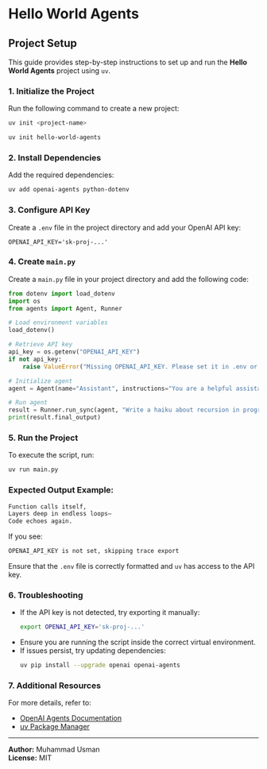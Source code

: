 # Hello World Agents

## Project Setup

This guide provides step-by-step instructions to set up and run the **Hello World Agents** project using `uv`.

### **1. Initialize the Project**
Run the following command to create a new project:
```bash
uv init <project-name>
```
```bash
uv init hello-world-agents
```

### **2. Install Dependencies**
Add the required dependencies:
```bash
uv add openai-agents python-dotenv
```

### **3. Configure API Key**
Create a `.env` file in the project directory and add your OpenAI API key:
```env
OPENAI_API_KEY='sk-proj-...'
```

### **4. Create `main.py`**
Create a `main.py` file in your project directory and add the following code:
```python
from dotenv import load_dotenv
import os
from agents import Agent, Runner

# Load environment variables
load_dotenv()

# Retrieve API key
api_key = os.getenv("OPENAI_API_KEY")
if not api_key:
    raise ValueError("Missing OPENAI_API_KEY. Please set it in .env or export it.")

# Initialize agent
agent = Agent(name="Assistant", instructions="You are a helpful assistant")

# Run agent
result = Runner.run_sync(agent, "Write a haiku about recursion in programming.")
print(result.final_output)
```

### **5. Run the Project**
To execute the script, run:
```bash
uv run main.py
```

### **Expected Output Example:**
```bash
Function calls itself,  
Layers deep in endless loops—  
Code echoes again.
```

If you see:
```bash
OPENAI_API_KEY is not set, skipping trace export
```
Ensure that the `.env` file is correctly formatted and `uv` has access to the API key.

### **6. Troubleshooting**
- If the API key is not detected, try exporting it manually:
  ```bash
  export OPENAI_API_KEY='sk-proj-...'
  ```
- Ensure you are running the script inside the correct virtual environment.
- If issues persist, try updating dependencies:
  ```bash
  uv pip install --upgrade openai openai-agents
  ```

### **7. Additional Resources**
For more details, refer to:
- [OpenAI Agents Documentation](https://openai.github.io/openai-agents-python/)
- [uv Package Manager](https://github.com/astral-sh/uv)

---
**Author:** Muhammad Usman  
**License:** MIT
